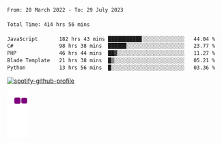 <!--START_SECTION:waka-->

```txt
From: 20 March 2022 - To: 29 July 2023

Total Time: 414 hrs 56 mins

JavaScript       182 hrs 43 mins ███████████░░░░░░░░░░░░░░   44.04 %
C#               98 hrs 38 mins  ██████░░░░░░░░░░░░░░░░░░░   23.77 %
PHP              46 hrs 44 mins  ██▓░░░░░░░░░░░░░░░░░░░░░░   11.27 %
Blade Template   21 hrs 38 mins  █▒░░░░░░░░░░░░░░░░░░░░░░░   05.21 %
Python           13 hrs 56 mins  █░░░░░░░░░░░░░░░░░░░░░░░░   03.36 %
```

<!--END_SECTION:waka-->
[![spotify-github-profile](https://spotify-github-profile.vercel.app/api/view?uid=c00zprrvy9xiloa9qnco3hmng&cover_image=true&theme=novatorem&show_offline=false&background_color=121212&bar_color=53b14f&bar_color_cover=false)](https://spotify-github-profile.vercel.app/api/view?uid=c00zprrvy9xiloa9qnco3hmng&redirect=true)

![snake gif](https://github.com/hoanghip108/hoanghip108/blob/output/github-contribution-grid-snake.gif)

